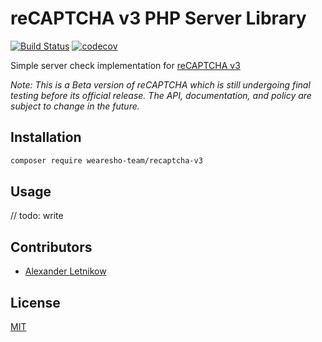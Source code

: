 # reCAPTCHA v3 PHP Server Library
[![Build Status](https://travis-ci.org/wearesho-team/recaptcha-v3.svg?branch=master)](https://travis-ci.org/wearesho-team/recaptcha-v3)
[![codecov](https://codecov.io/gh/wearesho-team/recaptcha-v3/branch/master/graph/badge.svg)](https://codecov.io/gh/wearesho-team/recaptcha-v3)

Simple server check implementation for [reCAPTCHA v3](https://developers.google.com/recaptcha/docs/v3)

*Note: This is a Beta version of reCAPTCHA which is still undergoing final testing before its official release. The API, documentation, and policy are subject to change in the future.*

## Installation
```bash
composer require wearesho-team/recaptcha-v3
```

## Usage
// todo: write

## Contributors
- [Alexander <horat1us> Letnikow](mailto:reclamme@gmail.com)

## License
[MIT](./LICENSE)
